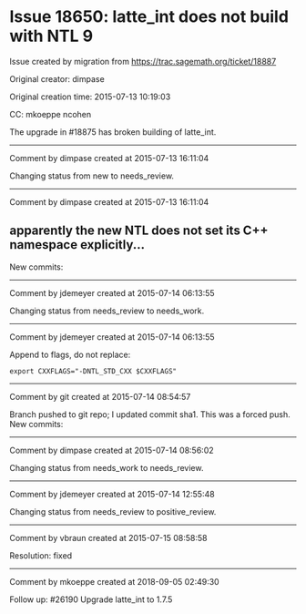 # Issue 18650: latte_int does not build with NTL 9

Issue created by migration from https://trac.sagemath.org/ticket/18887

Original creator: dimpase

Original creation time: 2015-07-13 10:19:03

CC:  mkoeppe ncohen

The upgrade in #18875 has broken building of latte_int.


---

Comment by dimpase created at 2015-07-13 16:11:04

Changing status from new to needs_review.


---

Comment by dimpase created at 2015-07-13 16:11:04

apparently the new NTL does not set its C++ namespace explicitly...
----
New commits:


---

Comment by jdemeyer created at 2015-07-14 06:13:55

Changing status from needs_review to needs_work.


---

Comment by jdemeyer created at 2015-07-14 06:13:55

Append to flags, do not replace:

```
export CXXFLAGS="-DNTL_STD_CXX $CXXFLAGS"
```



---

Comment by git created at 2015-07-14 08:54:57

Branch pushed to git repo; I updated commit sha1. This was a forced push. New commits:


---

Comment by dimpase created at 2015-07-14 08:56:02

Changing status from needs_work to needs_review.


---

Comment by jdemeyer created at 2015-07-14 12:55:48

Changing status from needs_review to positive_review.


---

Comment by vbraun created at 2015-07-15 08:58:58

Resolution: fixed


---

Comment by mkoeppe created at 2018-09-05 02:49:30

Follow up: 
#26190 Upgrade latte_int to 1.7.5

